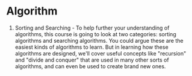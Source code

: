 # Algorithm
 
1. Sorting and Searching - To help further your understanding of algorithms, this course is going to look at two categories: sorting algorithms and searching algorithms. You could argue these are the easiest kinds of algorithms to learn. But in learning how these algorithms are designed, we'll cover useful concepts like "recursion" and "divide and conquer" that are used in many other sorts of algorithms, and can even be used to create brand new ones.